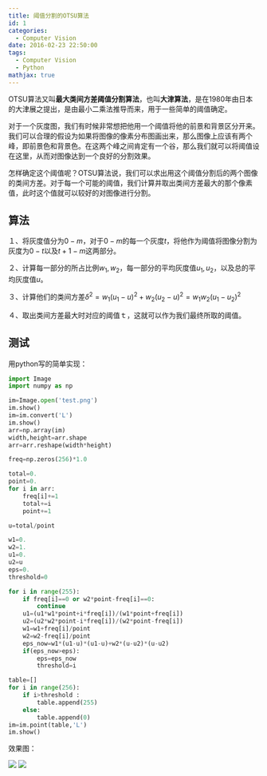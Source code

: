 ```yaml
---
title: 阈值分割的OTSU算法
id: 1
categories:
  - Computer Vision
date: 2016-02-23 22:50:00
tags:
  - Computer Vision
  - Python
mathjax: true
---
```


OTSU算法又叫**最大类间方差阈值分割算法**，也叫**大津算法**，是在1980年由日本的大津展之提出，是由最小二乘法推导而来，用于一些简单的阈值确定。

对于一个灰度图，我们有时候非常想把他用一个阈值将他的前景和背景区分开来。我们可以合理的假设为如果将图像的像素分布图画出来，那么图像上应该有两个峰，即前景色和背景色。在这两个峰之间肯定有一个谷，那么我们就可以将阈值设在这里，从而对图像达到一个良好的分割效果。

怎样确定这个阈值呢？OTSU算法说，我们可以求出用这个阈值分割后的两个图像的类间方差。对于每一个可能的阈值，我们计算并取出类间方差最大的那个像素值，此时这个值就可以较好的对图像进行分割。

## 算法

１、将灰度值分为$0-m$，对于$0-m$的每一个灰度$t$，将他作为阈值将图像分割为灰度为$0-t$以及$t+1-m$这两部分。

２、计算每一部分的所占比例$w_1,w_2$，每一部分的平均灰度值$u_1,u_2$，以及总的平均灰度值$u$。

３、计算他们的类间方差$\delta^2=w_1(u_1-u)^2+w_2(u_2-u)^2=w_1w_2(u_1-u_2)^2$

４、取出类间方差最大时对应的阈值ｔ，这就可以作为我们最终所取的阈值。


## 测试

用python写的简单实现：
```python
import Image
import numpy as np

im=Image.open('test.png')
im.show()
im=im.convert('L')
im.show()
arr=np.array(im)
width,height=arr.shape
arr=arr.reshape(width*height)

freq=np.zeros(256)*1.0

total=0.
point=0.
for i in arr:
    freq[i]+=1
    total+=i
    point+=1

u=total/point

w1=0.
w2=1.
u1=0.
u2=u
eps=0.
threshold=0

for i in range(255):
    if freq[i]==0 or w2*point-freq[i]==0:
        continue
    u1=(u1*w1*point+i*freq[i])/(w1*point+freq[i])
    u2=(u2*w2*point-i*freq[i])/(w2*point-freq[i])
    w1=w1+freq[i]/point
    w2=w2-freq[i]/point
    eps_now=w1*(u1-u)*(u1-u)+w2*(u-u2)*(u-u2)
    if(eps_now>eps):
        eps=eps_now
        threshold=i

table=[]
for i in range(256):
    if i>threshold :
        table.append(255)
    else:
        table.append(0)
im=im.point(table,'L')
im.show()
```
效果图：

![](/images/2016/02/23/1/1.png)
![](/images/2016/02/23/1/2.png)
